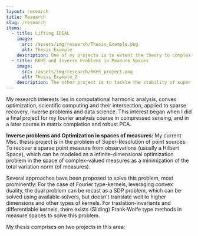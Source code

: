 ```yaml
---
layout: research
title: Research
slug: /research
items:
  - title: Lifting IDEAL
    image:
      src: /assets/img/research/Thesis_Example.png
      alt: Thesis_Example
    description: One of my projects is to extent the theory to complex valued kernel with measures supported in the complex plane and to apply the theory to super-resolution to water and fat quantification as a sum-of-complex-exponentials model in magnetic resonance imaging.
  - title: RKHS and Inverse Problems in Measure Spaces
    image:
      src: /assets/img/research/RKHS_project.png
      alt: Thesis_Example_2
    description: The other project is to tackle the stability of super-resolution in presence of noise, dual certificate and exact reconstruction guarantees using the theory of reproducing Hilbert spaces and the embedding of measures.
---
```


My research interests lies in computational harmonic analysis, convex optimization, scientific computing and their intersection, applied to sparse recovery, inverse problems and data science. This interest began when I did a final project for my fourier analysis course in compressed sensing, and in a later course in matrix completion and robust PCA.

<b> Inverse problems and Optimization in spaces of measures: </b> My current Msc. thesis project is in the problem of Super-Resolution of point sources: To recover a sparse point measure from observations (usually a Hilbert Space), which can be modeled as a infinite-dimensional optimization problem in the space of complex-valued measures as a minimization of the total variation norm (of measures). 

Several approaches have been proposed to solve this problem, most prominently: For the case of Fourier type-kernels, leveraging convex duality, the dual problem can be recast as a SDP problem, which can be solved using available solvers, but doesn't translate well to higher dimensions and other types of kernels. For traslation-invariants and differentiable kernels, there exists (Sliding) Frank-Wolfe type methods in measure spaces to solve this problem.

My thesis comprises on two projects in this area:


<br />
<br />
